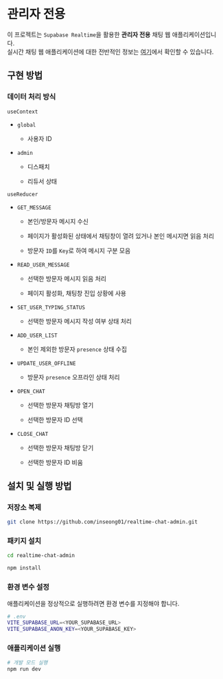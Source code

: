# 관리자 전용

이 프로젝트는 `Supabase Realtime`을 활용한 **관리자 전용** 채팅 웹 애플리케이션입니다.  
실시간 채팅 웹 애플리케이션에 대한 전반적인 정보는 [여기](https://github.com/inseong01/supabase-realtime-chat)에서 확인할 수 있습니다.

## 구현 방법

### 데이터 처리 방식

`useContext`

- `global`

  - 사용자 ID

- `admin`

  - 디스패치

  - 리듀서 상태

`useReducer`

- `GET_MESSAGE`

  - 본인/방문자 메시지 수신

  - 페이지가 활성화된 상태에서 채팅창이 열려 있거나 본인 메시지면 읽음 처리

  - 방문자 `ID`를 `Key`로 하여 메시지 구분 모음

- `READ_USER_MESSAGE`

  - 선택한 방문자 메시지 읽음 처리

  - 페이지 활성화, 채팅창 진입 상황에 사용

- `SET_USER_TYPING_STATUS`

  - 선택한 방문자 메시지 작성 여부 상태 처리

- `ADD_USER_LIST`

  - 본인 제외한 방문자 `presence` 상태 수집

- `UPDATE_USER_OFFLINE`

  - 방문자 `presence` 오프라인 상태 처리

- `OPEN_CHAT`

  - 선택한 방문자 채팅방 열기

  - 선택한 방문자 ID 선택

- `CLOSE_CHAT`

  - 선택한 방문자 채팅방 닫기

  - 선택한 방문자 ID 비움

## 설치 및 실행 방법

### 저장소 복제

```bash
git clone https://github.com/inseong01/realtime-chat-admin.git
```

### 패키지 설치

```bash
cd realtime-chat-admin
```

```bash
npm install
```

### 환경 변수 설정

애플리케이션을 정상적으로 실행하려면 환경 변수를 지정해야 합니다.

```bash
# .env
VITE_SUPABASE_URL=<YOUR_SUPABASE_URL>
VITE_SUPABASE_ANON_KEY=<YOUR_SUPABASE_KEY>
```

### 애플리케이션 실행

```bash
# 개발 모드 실행
npm run dev
```
